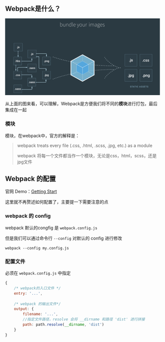 ## Webpack是什么？

![1](1.png)

从上面的图来看，可以理解，Webpack是方便我们将不同的**模块**进行打包，最后集成在一起

### 模块

模块，在webpack中，官方的解释是：

> webpack treats every file \(.css, .html, .scss, .jpg, etc.\) as a module
>
> webpack 将每一个文件都当作一个模块，无论是css，html，scss，还是jpg文件

## Webpack 的配置

官网 Demo：[Getting Start](https://webpack.js.org/guides/getting-started/)

这里就不再赘述如何配置了，主要提一下需要注意的点

### webpack 的 config

webpack 默认的congfig 是 `webpack.config.js`

但是我们可以通过命令行 `--config` 对默认的 config 进行修改

```
webpack --config my.config.js
```

### 配置文件

必须在 `webpack.config.js` 中指定

```js
{
    /* webpack的入口文件 */
    entry: '...',

    /* webpack 的输出文件*/
    output: {
        filename: '...',
        //指定文件路径，resolve 会将 __dirname 和路径 'dist' 进行拼接
        path: path.resolve(__dirname, 'dist')
    }
}
```



